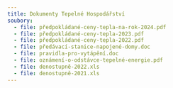 ```yaml
---
title: Dokumenty Tepelné Hospodářství
soubory:
  - file: předpokládané-ceny-tepla-na-rok-2024.pdf
  - file: předpokládané-ceny-tepla-2023.pdf
  - file: předpokládané-ceny-tepla-2022.pdf
  - file: předávací-stanice-napojené-domy.doc
  - file: pravidla-pro-vytápění.doc
  - file: oznámení-o-odstávce-tepelné-energie.pdf
  - file: denostupně-2022.xls
  - file: denostupně-2021.xls
---
```

